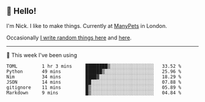 ## 👋 Hello! 

I'm Nick. I like to make things. Currently at [ManyPets](https://manypets.com) in London.

Occasionally [I write random things here](https://nicksnell.com) and [here](https://twitter.com/nicksnell).

-------

🚀 This week I've been using

<!--START_SECTION:waka-->

```text
TOML         1 hr 3 mins     ████████▒░░░░░░░░░░░░░░░░   33.52 %
Python       49 mins         ██████▒░░░░░░░░░░░░░░░░░░   25.96 %
Nim          34 mins         ████▓░░░░░░░░░░░░░░░░░░░░   18.29 %
JSON         14 mins         ██░░░░░░░░░░░░░░░░░░░░░░░   07.88 %
gitignore    11 mins         █▒░░░░░░░░░░░░░░░░░░░░░░░   05.89 %
Markdown     9 mins          █▒░░░░░░░░░░░░░░░░░░░░░░░   04.84 %
```

<!--END_SECTION:waka-->
